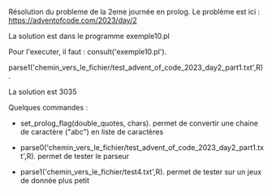 Résolution du probleme de la 2eme journée en prolog.
Le problème est ici : https://adventofcode.com/2023/day/2

La solution est dans le programme exemple10.pl

Pour l'executer, il faut :
consult('exemple10.pl').

parse1('chemin_vers_le_fichier/test_advent_of_code_2023_day2_part1.txt',R).

La solution est 3035

Quelques commandes :
- set_prolog_flag(double_quotes, chars).
permet de convertir une chaine de caractère ("abc") en liste de caractères

- parse0('chemin_vers_le_fichier/test_advent_of_code_2023_day2_part1.txt',R).
permet de tester le parseur

- parse1('chemin_vers_le_fichier/test4.txt',R).
permet de tester sur un jeux de donnée plus petit

